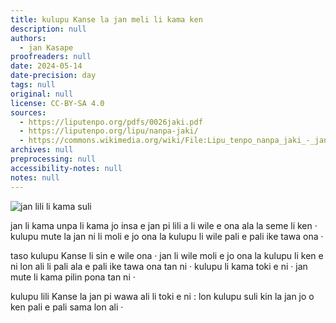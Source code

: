 ```yaml
---
title: kulupu Kanse la jan meli li kama ken
description: null
authors:
  - jan Kasape
proofreaders: null
date: 2024-05-14
date-precision: day
tags: null
original: null
license: CC-BY-SA 4.0
sources:
  - https://liputenpo.org/pdfs/0026jaki.pdf
  - https://liputenpo.org/lipu/nanpa-jaki/
  - https://commons.wikimedia.org/wiki/File:Lipu_tenpo_nanpa_jaki_-_jan_lili_li_kama_suli.png
archives: null
preprocessing: null
accessibility-notes: null
notes: null
---
```


![jan lili li kama suli](https://upload.wikimedia.org/wikipedia/commons/2/29/Lipu_tenpo_nanpa_jaki_-_jan_lili_li_kama_suli.png)

jan li kama unpa li kama jo insa e jan pi lili a li wile e ona ala la seme li ken · kulupu mute la jan ni li moli e jo ona la kulupu li wile pali e pali ike tawa ona ·

taso kulupu Kanse li sin e wile ona · jan li wile moli e jo ona la kulupu li ken e ni lon ali li pali ala e pali ike tawa ona tan ni · kulupu li kama toki e ni · jan mute li kama pilin pona tan ni ·

kulupu lili Kanse la jan pi wawa ali li toki e ni : lon kulupu suli kin la jan jo o ken pali e pali sama lon ali ·
